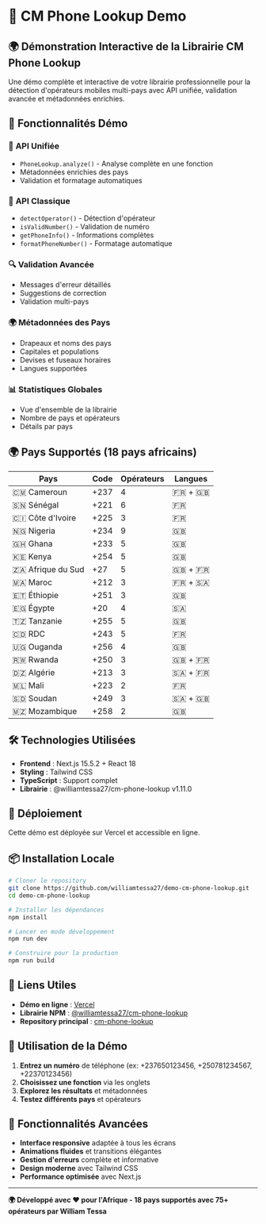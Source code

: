 # 📱 CM Phone Lookup Demo

## 🌍 Démonstration Interactive de la Librairie CM Phone Lookup

Une démo complète et interactive de votre librairie professionnelle pour la détection d'opérateurs mobiles multi-pays avec API unifiée, validation avancée et métadonnées enrichies.

## 🚀 Fonctionnalités Démo

### 🎯 **API Unifiée**
- `PhoneLookup.analyze()` - Analyse complète en une fonction
- Métadonnées enrichies des pays
- Validation et formatage automatiques

### 📱 **API Classique**
- `detectOperator()` - Détection d'opérateur
- `isValidNumber()` - Validation de numéro
- `getPhoneInfo()` - Informations complètes
- `formatPhoneNumber()` - Formatage automatique

### 🔍 **Validation Avancée**
- Messages d'erreur détaillés
- Suggestions de correction
- Validation multi-pays

### 🌍 **Métadonnées des Pays**
- Drapeaux et noms des pays
- Capitales et populations
- Devises et fuseaux horaires
- Langues supportées

### 📊 **Statistiques Globales**
- Vue d'ensemble de la librairie
- Nombre de pays et opérateurs
- Détails par pays

## 🌍 Pays Supportés (18 pays africains)

| Pays | Code | Opérateurs | Langues |
|------|------|------------|---------|
| 🇨🇲 Cameroun | +237 | 4 | 🇫🇷 + 🇬🇧 |
| 🇸🇳 Sénégal | +221 | 6 | 🇫🇷 |
| 🇨🇮 Côte d'Ivoire | +225 | 3 | 🇫🇷 |
| 🇳🇬 Nigeria | +234 | 9 | 🇬🇧 |
| 🇬🇭 Ghana | +233 | 5 | 🇬🇧 |
| 🇰🇪 Kenya | +254 | 5 | 🇬🇧 |
| 🇿🇦 Afrique du Sud | +27 | 5 | 🇬🇧 + 🇫🇷 |
| 🇲🇦 Maroc | +212 | 3 | 🇫🇷 + 🇸🇦 |
| 🇪🇹 Éthiopie | +251 | 3 | 🇬🇧 |
| 🇪🇬 Égypte | +20 | 4 | 🇸🇦 |
| 🇹🇿 Tanzanie | +255 | 5 | 🇬🇧 |
| 🇨🇩 RDC | +243 | 5 | 🇫🇷 |
| 🇺🇬 Ouganda | +256 | 4 | 🇬🇧 |
| 🇷🇼 Rwanda | +250 | 3 | 🇬🇧 + 🇫🇷 |
| 🇩🇿 Algérie | +213 | 3 | 🇸🇦 + 🇫🇷 |
| 🇲🇱 Mali | +223 | 2 | 🇫🇷 |
| 🇸🇩 Soudan | +249 | 3 | 🇸🇦 + 🇬🇧 |
| 🇲🇿 Mozambique | +258 | 2 | 🇬🇧 |

## 🛠️ Technologies Utilisées

- **Frontend** : Next.js 15.5.2 + React 18
- **Styling** : Tailwind CSS
- **TypeScript** : Support complet
- **Librairie** : @williamtessa27/cm-phone-lookup v1.11.0

## 🚀 Déploiement

Cette démo est déployée sur Vercel et accessible en ligne.

## 📦 Installation Locale

```bash
# Cloner le repository
git clone https://github.com/williamtessa27/demo-cm-phone-lookup.git
cd demo-cm-phone-lookup

# Installer les dépendances
npm install

# Lancer en mode développement
npm run dev

# Construire pour la production
npm run build
```

## 🔗 Liens Utiles

- **Démo en ligne** : [Vercel](https://cm-phone-lookup-demo.vercel.app)
- **Librairie NPM** : [@williamtessa27/cm-phone-lookup](https://www.npmjs.com/package/@williamtessa27/cm-phone-lookup)
- **Repository principal** : [cm-phone-lookup](https://github.com/williamtessa27/cm-phone-lookup)

## 🎯 Utilisation de la Démo

1. **Entrez un numéro** de téléphone (ex: +237650123456, +250781234567, +22370123456)
2. **Choisissez une fonction** via les onglets
3. **Explorez les résultats** et métadonnées
4. **Testez différents pays** et opérateurs

## 🌟 Fonctionnalités Avancées

- **Interface responsive** adaptée à tous les écrans
- **Animations fluides** et transitions élégantes
- **Gestion d'erreurs** complète et informative
- **Design moderne** avec Tailwind CSS
- **Performance optimisée** avec Next.js

---

**🌍 Développé avec ❤️ pour l'Afrique - 18 pays supportés avec 75+ opérateurs par William Tessa**
